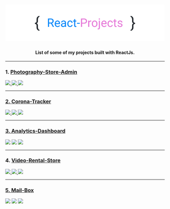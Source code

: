 <h1 align="center">
  <img src="https://raw.githubusercontent.com/neeleshio/React-Projects-Lists/master/rp.png" alt="react-projects" width="600">
</h1>

<h4 align="center">List of some of my projects built with ReactJs.</h4>

<hr/>

### 1. [Photography-Store-Admin](https://github.com/neeleshio/Photography-Store#--)
<div>
  <a href="https://photography-store.vercel.app/"><img src="https://img.shields.io/badge/live-yes-blueviolet">
  <img src="https://img.shields.io/badge/responsive-full-red">
  <img src="https://img.shields.io/badge/license-MIT-blue.svg">
</div>
  
<hr/>

### 2. [Corona-Tracker](https://github.com/neeleshio/Corona-Tracker#--)
<div>
  <a href="https://coronatrackerindia.vercel.app/"><img src="https://img.shields.io/badge/live-yes-blueviolet">
  <img src="https://img.shields.io/badge/responsive-full-red">
  <img src="https://img.shields.io/badge/license-MIT-blue.svg">
</div>
    
<hr/>

 ### 3. [Analytics-Dashboard](https://github.com/neeleshio/Analytics-Dashboard#--)
<div>
  <img src="https://img.shields.io/badge/live-private-blueviolet">
  <img src="https://img.shields.io/badge/responsive-semi-red">
  <img src="https://img.shields.io/badge/license-frontrow-blue.svg">
</div>
  
<hr/>

 ### 4. [Video-Rental-Store](https://github.com/neeleshio/Video-Rental-Store#--)
<div>
  <a href="https://rental-video-store.herokuapp.com/"><img src="https://img.shields.io/badge/live-yes-blueviolet">
  <img src="https://img.shields.io/badge/responsive-semi-red">
  <img src="https://img.shields.io/badge/license-MIT-blue.svg">
</div>
  
<hr/>

 ### 5. [Mail-Box](https://github.com/neeleshio/Mail-Box#--)
<div>
  <img src="https://img.shields.io/badge/live-no-blueviolet">
  <img src="https://img.shields.io/badge/responsive-semi-red">
  <img src="https://img.shields.io/badge/license-MIT-blue.svg">
</div>
